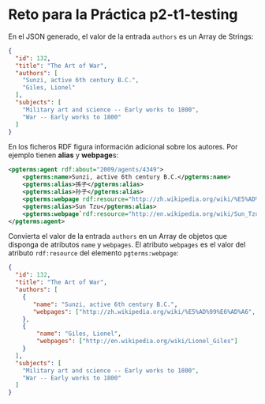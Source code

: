 # Reto para la Práctica p2-t1-testing

En el JSON generado, el valor de la entrada `authors` es un Array de Strings:


```json
{
  "id": 132,
  "title": "The Art of War",
  "authors": [
    "Sunzi, active 6th century B.C.",
    "Giles, Lionel"
  ],
  "subjects": [
    "Military art and science -- Early works to 1800",
    "War -- Early works to 1800"
  ]
}
```

En los ficheros RDF figura información adicional sobre los autores. Por ejemplo tienen **alias**
y **webpage**s:

```xml
<pgterms:agent rdf:about="2009/agents/4349">
    <pgterms:name>Sunzi, active 6th century B.C.</pgterms:name>
    <pgterms:alias>孫子</pgterms:alias>
    <pgterms:alias>孙子</pgterms:alias>
    <pgterms:webpage rdf:resource="http://zh.wikipedia.org/wiki/%E5%AD%99%E6%AD%A6"/>
    <pgterms:alias>Sun Tzu</pgterms:alias>
    <pgterms:webpage`rdf:resource="http://en.wikipedia.org/wiki/Sun_Tzu"/>
</pgterms:agent>
```

Convierta el valor de la entrada `authors` en un Array
de objetos que disponga de atributos `name` y `webpages`. 
El atributo `webpages` es el valor del atributo `rdf:resource` 
del elemento `pgterms:webpage`:

```json
{
  "id": 132,
  "title": "The Art of War",
  "authors": [
    {
       "name": "Sunzi, active 6th century B.C.",
       "webpages": ["http://zh.wikipedia.org/wiki/%E5%AD%99%E6%AD%A6", "http://en.wikipedia.org/wiki/Sun_Tzu"]
    },
    {
        "name": "Giles, Lionel",
        "webpages": ["http://en.wikipedia.org/wiki/Lionel_Giles"]
    }
  ],
  "subjects": [
    "Military art and science -- Early works to 1800",
    "War -- Early works to 1800"
  ]
}
```
